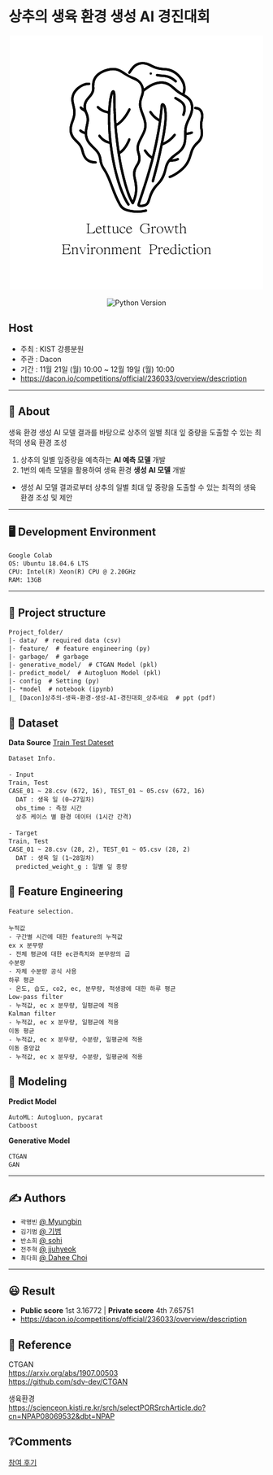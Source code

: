 # 상추의 생육 환경 생성 AI 경진대회


<div align=center>
  
  ![단락 텍스트](./img/Lettuce%20Growth%20Environment%20Prediction.png)
</div>


<div align="center">
    
  ![Python Version](https://img.shields.io/badge/Python-3.8.16-blue)
</div>


## Host
- 주최 : KIST 강릉분원
- 주관 : Dacon
- 기간 : 11월 21일 (월) 10:00 ~ 12월 19일 (월) 10:00
- https://dacon.io/competitions/official/236033/overview/description
---
## 🧐 About
생육 환경 생성 AI 모델 결과를 바탕으로 상추의 일별 최대 잎 중량을 도출할 수 있는 최적의 생육 환경 조성


1. 상추의 일별 잎중량을 예측하는 **AI 예측 모델** 개발 
2. 1번의 예측 모델을 활용하여 생육 환경 **생성 AI 모델** 개발 
  - 생성 AI 모델 결과로부터 상추의 일별 최대 잎 중량을 도출할 수 있는 최적의 생육 환경 조성 및 제안 

---
## 🖥️ Development Environment
```
Google Colab
OS: Ubuntu 18.04.6 LTS
CPU: Intel(R) Xeon(R) CPU @ 2.20GHz
RAM: 13GB
```
---
## 🔖 Project structure

```
Project_folder/
|- data/  # required data (csv)
|- feature/  # feature engineering (py)
|- garbage/  # garbage 
|- generative_model/  # CTGAN Model (pkl)
|- predict_model/  # Autogluon Model (pkl)
|- config  # Setting (py)
|- *model  # notebook (ipynb)
|_ [Dacon]상추의-생육-환경-생성-AI-경진대회_상추세요  # ppt (pdf) 
```
## 📖 Dataset
**Data Source**  [Train Test Dateset](https://dacon.io/competitions/official/236033/data)
```
Dataset Info.

- Input
Train, Test
CASE_01 ~ 28.csv (672, 16), TEST_01 ~ 05.csv (672, 16)
  DAT : 생육 일 (0~27일차)
  obs_time : 측정 시간
  상추 케이스 별 환경 데이터 (1시간 간격)

- Target
Train, Test
CASE_01 ~ 28.csv (28, 2), TEST_01 ~ 05.csv (28, 2)
  DAT : 생육 일 (1~28일차)
  predicted_weight_g : 일별 잎 중량
```


## 🔧 Feature Engineering
```
Feature selection.

누적값
- 구간별 시간에 대한 feature의 누적값
ex x 분무량
- 전체 평균에 대한 ec관측치와 분무량의 곱
수분량
- 자체 수분량 공식 사용
하루 평균
- 온도, 습도, co2, ec, 분무량, 적생광에 대한 하루 평균
Low-pass filter
- 누적값, ec x 분무량, 일평균에 적용
Kalman filter
- 누적값, ec x 분무량, 일평균에 적용
이동 평균
- 누적값, ec x 분무량, 수분량, 일평균에 적용
이동 중앙값
- 누적값, ec x 분무량, 수분량, 일평균에 적용
```

## 🎈 Modeling

**Predict Model**
```
AutoML: Autogluon, pycarat
Catboost
```
**Generative Model**
```
CTGAN
GAN
```


---
##  ✍️ Authors
- ``곽명빈`` [@ Myungbin](https://github.com/Myungbin?tab=repositories)
- ``김기범`` [@ 기범](https://github.com/gibum1228)
- ``반소희`` [@ sohi](https://github.com/BanSoHee)
- ``전주혁`` [@ jjuhyeok](https://github.com/jjuhyeok)
- ``최다희`` [@ Dahee Choi](https://github.com/daheeda)

---

## 😃 Result
- **Public score** 1st 3.16772 | **Private score** 4th 7.65751
- https://dacon.io/competitions/official/236033/overview/description

## 📖 Reference
CTGAN  
https://arxiv.org/abs/1907.00503  
https://github.com/sdv-dev/CTGAN  

생육환경  
https://scienceon.kisti.re.kr/srch/selectPORSrchArticle.do?cn=NPAP08069532&dbt=NPAP

## ❔Comments
[참여 후기](https://blog.naver.com/mbk1103_/222970298826)
